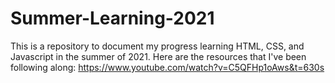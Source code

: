 # Summer-Learning-2021

This is a repository to document my progress learning HTML, CSS, and Javascript in the summer of 2021. 
Here are the resources that I've been following along:
https://www.youtube.com/watch?v=C5QFHp1oAws&t=630s
